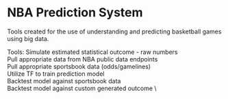 # NBA Prediction System
 
Tools created for the use of understanding and predicting basketball games using big data.

Tools:
Simulate estimated statistical outcome - raw numbers \
Pull appropriate data from NBA public data endpoints \
Pull appropriate sportsbook data (odds/gamelines) \
Utilize TF to train prediction model  \
Backtest model against sportsbook data \
Backtest model against custom generated outcome \

